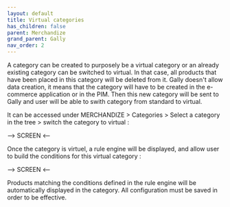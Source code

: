 ```yaml
---
layout: default
title: Virtual categories
has_children: false
parent: Merchandize
grand_parent: Gally
nav_order: 2
---
```


A category can be created to purposely be a virtual category or an already existing category can be switched to virtual. In that case, all products that have been placed in this category will be deleted from it.
Gally doesn't allow data creation, it means that the category will have to be created in the e-commerce application or in the PIM. Then this new category will be sent to Gally and user will be able to swith category from standard to virtual.

It can be accessed under MERCHANDIZE > Categories > Select a category in the tree > switch the category to virtual : 

--> SCREEN <--

Once the category is virtuel, a rule engine will be displayed, and allow user to build the conditions for this virtual category :

--> SCREEN <--

Products matching the conditions defined in the rule engine will be automatically displayed in the category.
All configuration must be saved in order to be effective.
